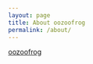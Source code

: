 ```yaml
---
layout: page
title: About oozoofrog
permalink: /about/
---
```

[oozoofrog](https://github.com/oozoofrog)
